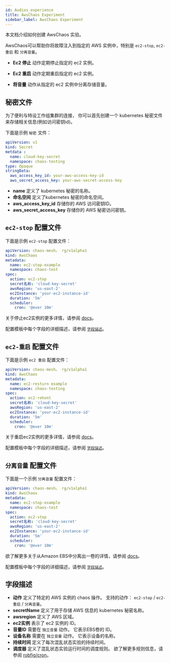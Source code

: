 ```yaml
---
id: Audios_experience
title: AwsChaos Experiment
sidebar_label: AwsChaos Experiment
---
```


本文档介绍如何创建 AwsChaos 实验。

AwsChaos可以帮助你将故障注入到指定的 AWS 实例中，特别是 `ec2-stop`, `ec2-重启` 和 `分离音量`。

- **Ec2 停止** 动作定期停止指定的 ec2 实例。

- **Ec2 重启** 动作定期重启指定的 ec2 实例。

- **将音量** 动作从指定的 ec2 实例中分离存储音量。

## 秘密文件

为了便利与特设工作组集群的连接， 你可以首先创建一个 kubernetes 秘密文件来存储相关信息(例如访问密钥id)。

下面是示例 `秘密` 文件：

```yaml
apiVersion: v1
kind: Secret
metdata :
  name: cloud-key-secret
  namespace: chaos-testing
type: Opaque
stringData:
  aws_access_key_id: your-aws-access-key-id
  aws_secret_access_key: your-aws-secret-access-key
```

- **name** 定义了 kubernetes 秘密的名称。
- **命名空间** 定义了kubernetes 秘密的命名空间。
- **aws_access_key_id** 存储你的 AWS 访问密钥ID。
- **aws_secret_access_key** 存储你的 AWS 秘密访问密钥。

## `ec2-stop` 配置文件

下面是示例 `ec2-stop` 配置文件：

```yaml
apiVersion: chaos-mesh。 rg/v1alpha1
kind: AwsChaos
metadata:
  name: ec2-stop-example
  namespace: chaos-test
spec:
  action: ec2-stop
  secret名称: 'cloud-key-secret'
  awsRegion: 'us-east-2'
  ec2Instance: 'your-ec2-instance-id'
  duration: '5m'
  scheduler:
    cron: '@ever 10m'
```

关于停止ec2实例的更多详情，请参阅 [docs](https://docs.aws.amazon.com/AWSEC2/latest/UserGuide/Stop_Start.html)。

配置模板中每个字段的详细描述，请参阅 [`字段描述`](#fields-description)。

## `ec2-重启` 配置文件

下面是示例 `ec2 重启` 配置文件：

```yaml
apiVersion: chaos-mesh。 rg/v1alpha1
kind: AwsChaos
metadata:
  name: ec2-resturn example
  namespace: chaos-testing
spec:
  action: ec2-rehont
  secret名称: 'cloud-key-secret'
  awsRegion: 'us-east-2'
  ec2Instance: 'your-ec2-instance-id'
  duration: '5m'
  scheduler:
    cron: '@ever 10m'
```

关于重启ec2实例的更多详情，请参阅 [docs](https://docs.aws.amazon.com/AWSEC2/latest/UserGuide/ec2-instance-reboot.html)。

配置模板中每个字段的详细描述，请参阅 [`字段描述`](#fields-description)。

## `分离音量` 配置文件

下面是一个示例 `分离音量` 配置文件：

```yaml
apiVersion: chaos-mesh。 rg/v1alpha1
kind: AwsChaos
metadata:
  name: ec2-stop-example
  namespace: chaos-test
spec:
  action: ec2-stop
  secret名称: 'cloud-key-secret'
  awsRegion: 'us-east-2'
  ec2Instance: 'your-ec2-instance-id'
  duration: '5m'
  scheduler:
    cron: '@ever 10m'
```

欲了解更多关于从Amazon EBS中分离出一卷的详情，请参阅 [docs](https://docs.aws.amazon.com/AWSEC2/latest/UserGuide/ebs-detaching-volume.html)。

配置模板中每个字段的详细描述，请参阅 [`字段描述`](#fields-description)。

## 字段描述

- **动作** 定义了特定的 AWS 实例的 chaos 操作。 支持的动作： `ec2-stop` / `ec2-重启` / `分离音量`。
- **secretName** 定义了用于存储 AWS 信息的 kubernetes 秘密名称。
- **awsregion** 定义了 AWS 区域。
- **ec2实例** 表示了 ec2 实例的 ID。
- **音量ID** 需要在 `独立音量` 动作。 它表示EBS卷的 ID。
- **设备名称** 需要在 `独立音量` 动作。 它表示设备的名称。
- **持续时间** 定义了每次混乱状态实验的持续时间。
- **调度器** 定义了混乱状态实验运行时间的调度规则。 欲了解更多规则信息，请参阅 [robfig/cron](https://godoc.org/github.com/robfig/cron)。

